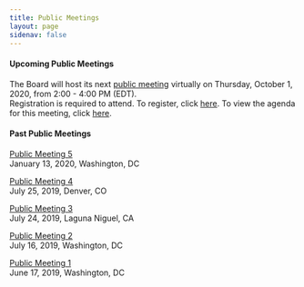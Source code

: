 ```yaml
---
title: Public Meetings
layout: page
sidenav: false
---
```


#### Upcoming Public Meetings 

The Board will host its next <a href="https://www.federalregister.gov/documents/2020/09/14/2020-20175/notice-of-public-meeting-progress-on-selling-the-high-value-assets-and-preparations-for-the-upcoming">public meeting</a> virtually on Thursday, October 1, 2020, from 2:00 - 4:00 PM (EDT). 
<br>Registration is required to attend. To register, click <a href="https://jllmeet.webex.com/jllmeet/onstage/g.php?MTID=e56b82ebae21118cbb2919c9853546c19">here</a>. To view the agenda for this meeting, click [here]({{site.baseurl}}/assets/uploads/October%201%202020%20Public%20Meeting%20-%20Agenda.pdf).


#### Past Public Meetings 
[Public Meeting 5]({{site.baseurl}}/assets/uploads/20191227%20High%20Value%20Assets%20Report%20as%20Required%20by%20FASTA.pdf)  
January 13, 2020, Washington, DC

[Public Meeting 4]({{site.baseurl}}/assets/uploads/Notes%20Denver%20Public%20meeting%20July%2025th%202019%20(1).pdf)  
July 25, 2019, Denver, CO

[Public Meeting 3]({{site.baseurl}}/assets/uploads/Public%20Meeting%20July%2024th%20Laguna%20Niguel%20Notes.pdf)  
July 24, 2019, Laguna Niguel, CA

[Public Meeting 2]({{site.baseurl}}/assets/uploads/PBRB%20Public%20Meeting%20July%2016%2C%20Agenda.pdf)  
July 16, 2019, Washington, DC

[Public Meeting 1]({{site.baseurl}}/assets/uploads/Public%20Meeting%20Transcript%20June%2017%202019%20(1).pdf)  
June 17, 2019, Washington, DC









